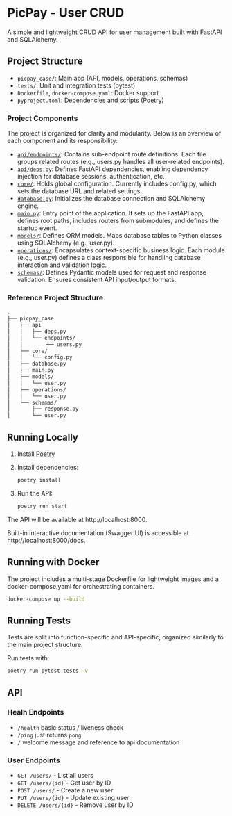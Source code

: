 # PicPay - User CRUD

A simple and lightweight CRUD API for user management built with FastAPI and SQLAlchemy.

## Project Structure

- `picpay_case/`: Main app (API, models, operations, schemas)
- `tests/`: Unit and integration tests (pytest)
- `Dockerfile`, `docker-compose.yaml`: Docker support
- `pyproject.toml`: Dependencies and scripts (Poetry)

### Project Components

The project is organized for clarity and modularity. Below is an overview of each component and its responsibility:

- [`api/endpoints/`](./picpay_case/api/endpoints/): Contains sub-endpoint route definitions. Each file groups related routes (e.g., users.py handles all user-related endpoints).
- [`api/deps.py`](./picpay_case/api/deps.py): Defines FastAPI dependencies, enabling dependency injection for database sessions, authentication, etc.
- [`core/`](./picpay_case/core/): Holds global configuration. Currently includes config.py, which sets the database URL and related settings.
- [`database.py`](./picpay_case/database.py): Initializes the database connection and SQLAlchemy engine.
- [`main.py`](./picpay_case/main.py): Entry point of the application. It sets up the FastAPI app, defines root paths, includes routers from submodules, and defines the startup event.
- [`models/`](./picpay_case/models/): Defines ORM models. Maps database tables to Python classes using SQLAlchemy (e.g., user.py).
- [`operations/`](./picpay_case/operations/): Encapsulates context-specific business logic. Each module (e.g., user.py) defines a class responsible for handling database interaction and validation logic.
- [`schemas/`](./picpay_case/schemas/): Defines Pydantic models used for request and response validation. Ensures consistent API input/output formats.

### Reference Project Structure

```sh
.
├── picpay_case
│   ├── api
│   │   ├── deps.py
│   │   └── endpoints/
│   │       └── users.py
│   ├── core/
│   │   └── config.py
│   ├── database.py
│   ├── main.py
│   ├── models/
│   │   └── user.py
│   ├── operations/
│   │   └── user.py
│   └── schemas/
│       ├── response.py
│       └── user.py
```

## Running Locally

1. Install [Poetry](https://python-poetry.org/docs/#installation)
2. Install dependencies:

   ```sh
   poetry install
   ```

3. Run the API:

   ```sh
   poetry run start
   ```

The API will be available at http://localhost:8000.

Built-in interactive documentation (Swagger UI) is accessible at http://localhost:8000/docs.

## Running with Docker

The project includes a multi-stage Dockerfile for lightweight images and a docker-compose.yaml for orchestrating containers.

```sh
docker-compose up --build
```

## Running Tests

Tests are split into function-specific and API-specific, organized similarly to the main project structure.

Run tests with:

```sh
poetry run pytest tests -v
```

## API

### Healh Endpoints

- `/health` basic status / liveness check
- `/ping` just returns `pong`
- `/` welcome message and reference to api documentation

### User Endpoints

- `GET /users/` - List all users
- `GET /users/{id}` - Get user by ID
- `POST /users/` - Create a new user
- `PUT /users/{id}` - Update existing user
- `DELETE /users/{id}` - Remove user by ID
